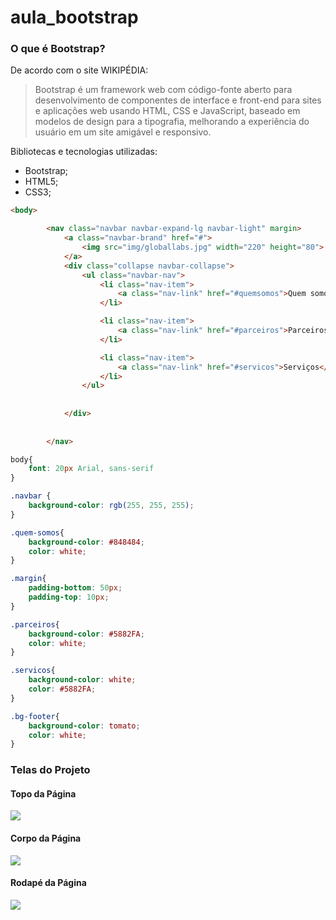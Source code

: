 # aula_bootstrap

### O que é Bootstrap?

De acordo com o site WIKIPÉDIA:
>Bootstrap é um framework web com código-fonte aberto para desenvolvimento de componentes de interface e front-end para sites e aplicações web usando HTML, CSS e JavaScript, baseado em modelos de design para a tipografia, melhorando a experiência do usuário em um site amigável e responsivo.

Bibliotecas e tecnologias utilizadas:
- Bootstrap;
- HTML5;
- CSS3;

```html
<body>

        <nav class="navbar navbar-expand-lg navbar-light" margin>
            <a class="navbar-brand" href="#">
                <img src="img/globallabs.jpg" width="220" height="80">
            </a>
            <div class="collapse navbar-collapse">
                <ul class="navbar-nav">
                    <li class="nav-item">
                        <a class="nav-link" href="#quemsomos">Quem somos</a>
                    </li>

                    <li class="nav-item">
                        <a class="nav-link" href="#parceiros">Parceiros</a>
                    </li>

                    <li class="nav-item">
                        <a class="nav-link" href="#servicos">Serviços</a>
                    </li>
                </ul>
                        
             
            </div>
           
                   
        </nav>   
```

```css
body{
    font: 20px Arial, sans-serif
}

.navbar {
    background-color: rgb(255, 255, 255);
}

.quem-somos{
    background-color: #848484;
    color: white;
}

.margin{
    padding-bottom: 50px;
    padding-top: 10px;
}

.parceiros{
    background-color: #5882FA;
    color: white;
}

.servicos{
    background-color: white;
    color: #5882FA;
}

.bg-footer{
    background-color: tomato;
    color: white;
}
```
### Telas do Projeto

#### Topo da Página
![](https://i.imgur.com/uo5DTuA.png)

#### Corpo da Página
![](https://i.imgur.com/8OezfkO.png)

#### Rodapé da Página
![](https://i.imgur.com/XxdkVFG.png)

